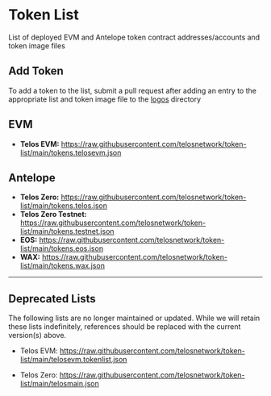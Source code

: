 # Token List
List of deployed EVM and Antelope token contract addresses/accounts and token image files

## Add Token
To add a token to the list, submit a pull request after adding an entry to the appropriate list and token image file to the [logos](https://github.com/telosnetwork/token-list/tree/main/logos) directory

## EVM
- **Telos EVM:** https://raw.githubusercontent.com/telosnetwork/token-list/main/tokens.telosevm.json   

## Antelope
- **Telos Zero:** https://raw.githubusercontent.com/telosnetwork/token-list/main/tokens.telos.json   
- **Telos Zero Testnet:** https://raw.githubusercontent.com/telosnetwork/token-list/main/tokens.testnet.json   
- **EOS:** https://raw.githubusercontent.com/telosnetwork/token-list/main/tokens.eos.json   
- **WAX:** https://raw.githubusercontent.com/telosnetwork/token-list/main/tokens.wax.json   

------

## Deprecated Lists
The following lists are no longer maintained or updated. While we will retain these lists indefinitely, references should be replaced with the current version(s) above.

- Telos EVM: https://raw.githubusercontent.com/telosnetwork/token-list/main/telosevm.tokenlist.json

- Telos Zero: https://raw.githubusercontent.com/telosnetwork/token-list/main/telosmain.json

